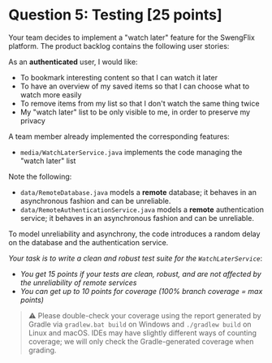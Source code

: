 # Question 5: Testing [25 points]

Your team decides to implement a "watch later" feature for the SwengFlix platform. The product backlog contains the following user stories:

As an **authenticated** user, I would like:
- To bookmark interesting content so that I can watch it later 
- To have an overview of my saved items so that I can choose what to watch more easily
- To remove items from my list so that I don't watch the same thing twice
- My "watch later" list to be only visible to me, in order to preserve my privacy

A team member already implemented the corresponding features:
- `media/WatchLaterService.java` implements the code managing the "watch later" list

Note the following:
- `data/RemoteDatabase.java` models a **remote** database; it behaves in an asynchronous fashion and can be unreliable.
- `data/RemoteAuthenticationService.java` models a **remote** authentication service; it behaves in an asynchronous fashion and can be unreliable.
 
To model unreliability and asynchrony, the code introduces a random delay on the database and the authentication service. 

_Your task is to write a clean and robust test suite for the `WatchLaterService`_:
- _You get 15 points if your tests are clean, robust, and are not affected by the unreliability of remote services_
- _You can get up to 10 points for coverage (100% branch coverage = max points)_

> :warning: Please double-check your coverage using the report generated by Gradle via `gradlew.bat build` on Windows and `./gradlew build` on Linux and macOS.
> IDEs may have slightly different ways of counting coverage; we will only check the Gradle-generated coverage when grading.
